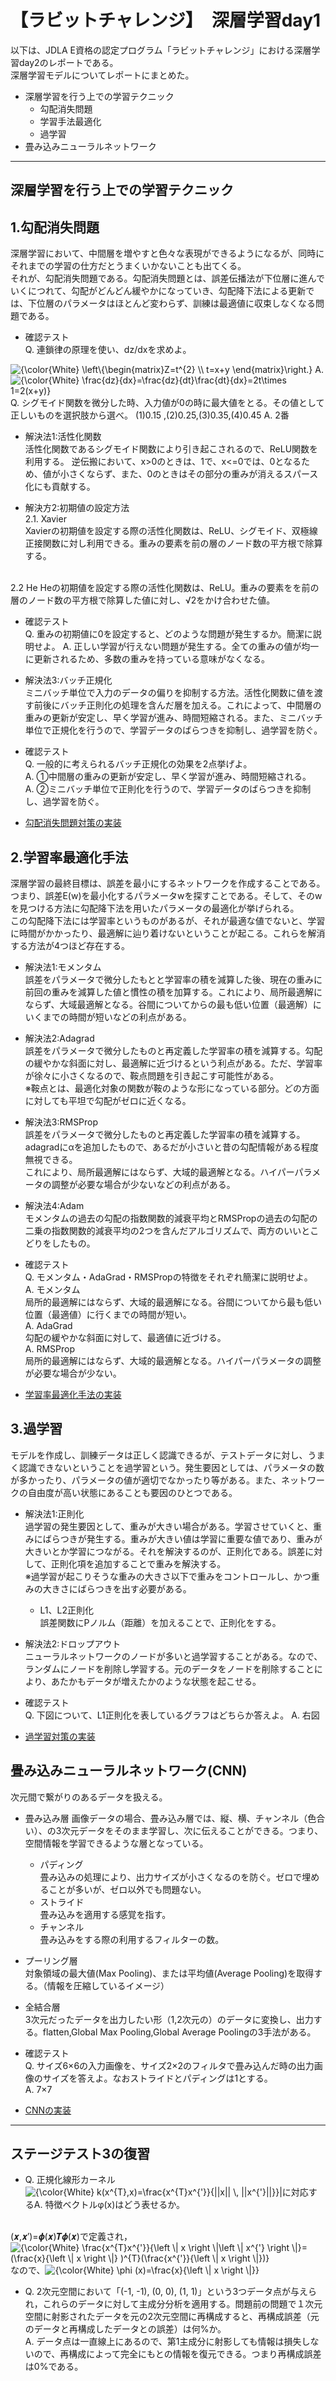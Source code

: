 # 【ラビットチャレンジ】　深層学習day1

以下は、JDLA E資格の認定プログラム「ラビットチャレンジ」における深層学習day2のレポートである。  
深層学習モデルについてレポートにまとめた。
* 深層学習を行う上での学習テクニック
    * 勾配消失問題
    * 学習手法最適化
    * 過学習
* 畳み込みニューラルネットワーク

***
## 深層学習を行う上での学習テクニック
## 1.勾配消失問題
深層学習において、中間層を増やすと色々な表現ができるようになるが、同時にそれまでの学習の仕方だとうまくいかないことも出てくる。  
それが、勾配消失問題である。勾配消失問題とは、誤差伝播法が下位層に進んでいくにつれて、勾配がどんどん緩やかになっていき、勾配降下法による更新では、下位層のパラメータはほとんど変わらず、訓練は最適値に収束しなくなる問題である。

* 確認テスト  
Q. 連鎖律の原理を使い、dz/dxを求めよ。  
<img src="https://latex.codecogs.com/png.latex?{\color{White}&space;\left\{\begin{matrix}Z=t^{2}&space;\\&space;t=x&plus;y&space;\end{matrix}\right.}" title="{\color{White} \left\{\begin{matrix}Z=t^{2} \\ t=x+y \end{matrix}\right.}" />  
A.  
<img src="https://latex.codecogs.com/png.latex?{\color{White}&space;\frac{dz}{dx}=\frac{dz}{dt}\frac{dt}{dx}=2t\times&space;1=2(x&plus;y)}" title="{\color{White} \frac{dz}{dx}=\frac{dz}{dt}\frac{dt}{dx}=2t\times 1=2(x+y)}" />  
<br>
Q. シグモイド関数を微分した時、入力値が0の時に最大値をとる。その値として正しいものを選択肢から選べ。
(1)0.15 ,(2)0.25,(3)0.35,(4)0.45  
A. 2番

* 解決法1:活性化関数  
活性化関数であるシグモイド関数により引き起こされるので、ReLU関数を利用する。
逆伝搬において、x>0のときは、1で、x<=0では、0となるため、値が小さくならず、また、0のときはその部分の重みが消えるスパース化にも貢献する。

* 解決方2:初期値の設定方法  
2.1. Xavier  
Xavierの初期値を設定する際の活性化関数は、ReLU、シグモイド、双極線正接関数に対し利用できる。重みの要素を前の層のノード数の平方根で除算する。  
<br>
2.2 He
Heの初期値を設定する際の活性化関数は、ReLU。重みの要素をを前の層のノード数の平方根で除算した値に対し、√2をかけ合わせた値。

* 確認テスト  
Q. 重みの初期値に0を設定すると、どのような問題が発生するか。簡潔に説明せよ。
A. 正しい学習が行えない問題が発生する。全ての重みの値が均一に更新されるため、多数の重みを持っている意味がなくなる。

* 解決法3:バッチ正規化  
ミニバッチ単位で入力のデータの偏りを抑制する方法。活性化関数に値を渡す前後にバッチ正則化の処理を含んだ層を加える。これによって、中間層の重みの更新が安定し、早く学習が進み、時間短縮される。また、ミニバッチ単位で正規化を行うので、学習データのばらつきを抑制し、過学習を防ぐ。  

* 確認テスト  
Q. 一般的に考えられるバッチ正規化の効果を2点挙げよ。  
A. ①中間層の重みの更新が安定し、早く学習が進み、時間短縮される。  
A. ②ミニバッチ単位で正則化を行うので、学習データのばらつきを抑制し、過学習を防ぐ。  

* [勾配消失問題対策の実装](https://github.com/kcms2ll/AI-Study/blob/main/ETest/src/vanishing_gradient.ipynb)

## 2.学習率最適化手法  
深層学習の最終目標は、誤差を最小にするネットワークを作成することである。つまり、誤差E(w)を最小化するパラメータwを探すことである。そして、そのwを見つける方法に勾配降下法を用いたパラメータの最適化が挙げられる。  
この勾配降下法には学習率というものがあるが、それが最適な値でないと、学習に時間がかかったり、最適解に辿り着けないということが起こる。これらを解消する方法が4つほど存在する。  
* 解決法1:モメンタム  
誤差をパラメータで微分したもとと学習率の積を減算した後、現在の重みに前回の重みを減算した値と慣性の積を加算する。これにより、局所最適解にならず、大域最適解となる。谷間についてからの最も低い位置（最適解）にいくまでの時間が短いなどの利点がある。

* 解決法2:Adagrad  
誤差をパラメータで微分したものと再定義した学習率の積を減算する。勾配の緩やかな斜面に対し、最適解に近づけるという利点がある。ただ、学習率が徐々に小さくなるので、鞍点問題を引き起こす可能性がある。  
※鞍点とは、最適化対象の関数が鞍のような形になっている部分。どの方面に対しても平坦で勾配がゼロに近くなる。

* 解決法3:RMSProp  
誤差をパラメータで微分したものと再定義した学習率の積を減算する。adagradにαを追加したもので、あるだが小さいと昔の勾配情報がある程度無視できる。  
これにより、局所最適解にはならず、大域的最適解となる。ハイパーパラメータの調整が必要な場合が少ないなどの利点がある。

* 解決法4:Adam  
モメンタムの過去の勾配の指数関数的減衰平均とRMSPropの過去の勾配の二乗の指数関数的減衰平均の2つを含んだアルゴリズムで、両方のいいとこどりをしたもの。

* 確認テスト  
Q. モメンタム・AdaGrad・RMSPropの特徴をそれぞれ簡潔に説明せよ。  
A. モメンタム  
局所的最適解にはならず、大域的最適解になる。谷間についてから最も低い位置（最適値）に行くまでの時間が短い。  
A. AdaGrad  
勾配の緩やかな斜面に対して、最適値に近づける。  
A. RMSProp  
局所的最適解にはならず、大域的最適解となる。ハイパーパラメータの調整が必要な場合が少ない。

* [学習率最適化手法の実装](https://github.com/kcms2ll/AI-Study/blob/main/ETest/src/optimizer.ipynb)

## 3.過学習
モデルを作成し、訓練データは正しく認識できるが、テストデータに対し、うまく認識できないということを過学習という。発生要因としては、パラメータの数が多かったり、パラメータの値が適切でなかったり等がある。また、ネットワークの自由度が高い状態にあることも要因のひとつである。

* 解決法1:正則化  
過学習の発生要因として、重みが大きい場合がある。学習させていくと、重みにばらつきが発生する。重みが大きい値は学習に重要な値であり、重みが大きいとか学習につながる。それを解決するのが、正則化である。誤差に対して、正則化項を追加することで重みを解決する。  
※過学習が起こりそうな重みの大きさ以下で重みをコントロールし、かつ重みの大きさにばらつきを出す必要がある。  
    * L1、L2正則化  
    誤差関数にPノルム（距離）を加えることで、正則化をする。

* 解決法2:ドロップアウト  
ニューラルネットワークのノードが多いと過学習することがある。なので、ランダムにノードを削除し学習する。元のデータをノードを削除することにより、あたかもデータが増えたかのような状態を起こせる。

* 確認テスト  
Q. 下図について、L1正則化を表しているグラフはどちらか答えよ。
A. 右図

* [過学習対策の実装](https://github.com/kcms2ll/AI-Study/blob/main/ETest/src/overfitting.ipynb)

## 畳み込みニューラルネットワーク(CNN)
次元間で繋がりのあるデータを扱える。

* 畳み込み層
画像データの場合、畳み込み層では、縦、横、チャンネル（色合い）、の3次元データをそのまま学習し、次に伝えることができる。つまり、空間情報を学習できるような層となっている。
    * パディング  
    畳み込みの処理により、出力サイズが小さくなるのを防ぐ。ゼロで埋めることが多いが、ゼロ以外でも問題ない。
    * ストライド  
    畳み込みを適用する感覚を指す。
    * チャンネル  
    畳み込みをする際の利用するフィルターの数。

* プーリング層  
対象領域の最大値(Max Pooling)、または平均値(Average Pooling)を取得する。（情報を圧縮しているイメージ）

* 全結合層  
3次元だったデータを出力したい形（1,2次元の）のデータに変換し、出力する。flatten,Global Max Pooling,Global Average Poolingの3手法がある。

* 確認テスト  
Q. サイズ6×6の入力画像を、サイズ2×2のフィルタで畳み込んだ時の出力画像のサイズを答えよ。なおストライドとパディングは1とする。  
A. 7×7

* [CNNの実装](https://github.com/kcms2ll/AI-Study/blob/main/ETest/src/convolutional_neural_network.ipynb)

***

## ステージテスト3の復習

* Q. 正規化線形カーネル<img src="https://latex.codecogs.com/png.latex?\inline&space;{\color{White}&space;k(x^{T},x)=\frac{x^{T}x^{'}}{||x||&space;\,&space;||x^{'}||}}" title="{\color{White} k(x^{T},x)=\frac{x^{T}x^{'}}{||x|| \, ||x^{'}||}}" />|に対応するA. 特徴ベクトルφ(x)はどう表せるか。  
<br>
(𝒙,𝒙′)=𝝓(𝒙)𝑻𝝓(𝒙)で定義され，  
<img src="https://latex.codecogs.com/png.latex?\inline&space;{\color{White}&space;\frac{x^{T}x^{'}}{\left&space;\|&space;x&space;\right&space;\|\left&space;\|&space;x^{'}&space;\right&space;\|}=(\frac{x}{\left&space;\|&space;x&space;\right&space;\|}&space;)^{T}(\frac{x^{'}}{\left&space;\|&space;x&space;\right&space;\|})}" title="{\color{White} \frac{x^{T}x^{'}}{\left \| x \right \|\left \| x^{'} \right \|}=(\frac{x}{\left \| x \right \|} )^{T}(\frac{x^{'}}{\left \| x \right \|})}" />なので、<img src="https://latex.codecogs.com/png.latex?\inline&space;{\color{White}&space;\phi&space;(x)=\frac{x}{\left&space;\|&space;x&space;\right&space;\|}}" title="{\color{White} \phi (x)=\frac{x}{\left \| x \right \|}}" />

* Q. 2次元空間において「(-1, -1), (0, 0), (1, 1)」という3つデータ点が与えられ，これらのデータに対して主成分分析を適用する。問題前の問題で１次元空間に射影されたデータを元の2次元空間に再構成すると、再構成誤差（元のデータと再構成したデータとの誤差）は何%か。  
A. データ点は一直線上にあるので、第1主成分に射影しても情報は損失しないので、再構成によって完全にもとの情報を復元できる。つまり再構成誤差は0%である。

